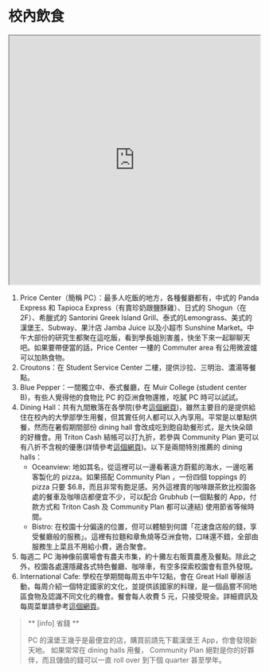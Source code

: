 # 校內飲食

<iframe src="https://www.google.com/maps/d/u/2/embed?mid=1mSE5Z1xoDD2D0d9qhsw1I1d_Oyq50IZZ" width="100%" height="500"></iframe>


1. Price Center（簡稱 PC）：最多人吃飯的地方，各種餐廳都有，中式的 Panda Express 和 Tapioca Express（有賣珍奶跟鹽酥雞）、日式的 Shogun（在 2F）、希臘式的 Santorini Greek Island Grill、泰式的Lemongrass、美式的漢堡王、Subway、果汁店 Jamba Juice 以及小超市 Sunshine Market。中午大部份的研究生都聚在這吃飯，看到學長姐別害羞，快坐下來一起聊聊天吧。如果要帶便當的話，Price Center 一樓的 Commuter area 有公用微波爐可以加熱食物。
2. Croutons：在 Student Service Center 二樓，提供沙拉、三明治、濃湯等餐點。
3. Blue Pepper：一間獨立中、泰式餐廳，在 Muir College (student center B)，有些人覺得他的食物比 PC 的亞洲食物還推，吃膩 PC 時可以試試。
4. Dining Hall：共有九間散落在各學院(參考[這個網頁](https://hdh-web.ucsd.edu/dining/apps/diningservices/))，雖然主要目的是提供給住在校內的大學部學生用餐，但其實任何人都可以入內享用。平常是以單點供餐，然而在暑假期間部份 dining hall 會改成吃到飽自助餐形式，是大快朵頤的好機會。用 Triton Cash 結帳可以打九折，若參與 Community Plan 更可以有八折不含稅的優惠(詳情參考[這個網頁](https://hdhdining.ucsd.edu/community-dining/index.html))。以下是兩間特別推薦的 dining halls：
    - Oceanview: 地如其名，從這裡可以一邊看著遠方蔚藍的海水，一邊吃著客製化的 pizza。如果搭配 Community Plan ，一份四個 toppings 的 pizza 只要 $6.8，而且非常有飽足感。另外這裡賣的咖啡跟茶飲比校園各處的餐車及咖啡店都便宜不少，可以配合 Grubhub (一個點餐的 App，付款方式和 Triton Cash 及 Community Plan 都可以連結) 使用節省等候時間。
    - Bistro: 在校園十分偏遠的位置，但可以體驗到何謂「花速食店般的錢，享受餐廳般的服務」。這裡有拉麵和章魚燒等亞洲食物，口味還不錯，全部由服務生上菜且不用給小費，適合聚會。
5. 每週二 PC 海神像前廣場會有農夫市集，約十攤左右販賣農產及餐點。除此之外，校園各處還隱藏各式特色餐廳、咖啡車，有空多探索校園會有意外發現。
6. International Cafe: 學校在學期間每周五中午12點，會在 Great Hall 舉辦活動，每周介紹一個特定國家的文化，並提供該國家的料理，是一個品嘗不同地區食物及認識不同文化的機會。餐會每人收費 5 元，只接受現金。詳細資訊及每周菜單請參考[這個網頁](https://global.ucsd.edu/deans-office/globally-focused-programming/friday-cafe/index.html)。


> ** [info] 省錢 **
> 
> PC 的漢堡王幾乎是最便宜的店，購買前請先下載漢堡王 App，你會發現新天地。
> 如果常常在 dining halls 用餐， Community Plan 絕對是你的好夥伴，而且儲值的錢可以一直 roll over 到下個 quarter 甚至學年。

